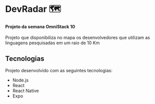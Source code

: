 # DevRadar 🗺
#### Projeto da semana OmniStack 10

Projeto que disponibiliza no mapa os desenvolvedores que utilizam as linguagens pesquisadas em um raio de 10 Km

## Tecnologias

Projeto desenvolvido com as seguintes tecnologias:
- Node.js
- React
- React Native
- Expo

